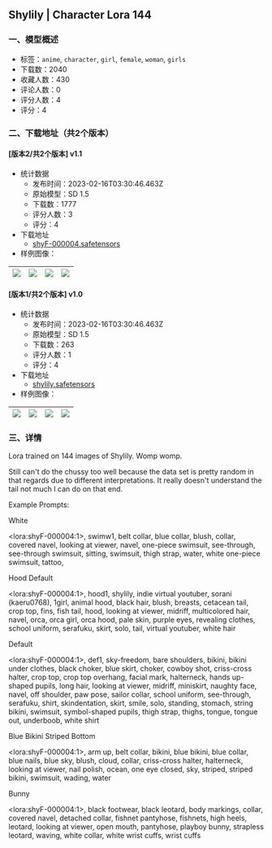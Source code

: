 ## Shylily | Character Lora 144
### 一、模型概述

- 标签：`anime`, `character`, `girl`, `female`, `woman`, `girls`
- 下载数：2040
- 收藏人数：430
- 评论人数：0
- 评分人数：4
- 评分：4

### 二、下载地址（共2个版本）

#### [版本2/共2个版本] v1.1

- 统计数据
  - 发布时间：2023-02-16T03:30:46.463Z
  - 原始模型：SD 1.5
  - 下载数：1777
  - 评分人数：3
  - 评分：4
- 下载地址
  - [shyF-000004.safetensors](https://civitai.com/api/download/models/11021)
- 样例图像：

| <img src="https://image.civitai.com/xG1nkqKTMzGDvpLrqFT7WA/57165a79-9aa1-4daf-2c22-995d662b5000/width=450/106486.jpeg" /> | <img src="https://image.civitai.com/xG1nkqKTMzGDvpLrqFT7WA/7ebaa7eb-df3f-4d13-e7dd-683ff82ea700/width=450/106485.jpeg" /> | <img src="https://image.civitai.com/xG1nkqKTMzGDvpLrqFT7WA/651f8796-e71b-421d-8f54-f4064f88ff00/width=450/106484.jpeg" /> | <img src="https://image.civitai.com/xG1nkqKTMzGDvpLrqFT7WA/ddee32cf-9d30-4757-4985-e1a0eae4d400/width=450/106483.jpeg" /> |
| ---- | ---- | ---- | ---- |

#### [版本1/共2个版本] v1.0

- 统计数据
  - 发布时间：2023-02-16T03:30:46.463Z
  - 原始模型：SD 1.5
  - 下载数：263
  - 评分人数：1
  - 评分：4
- 下载地址
  - [shylily.safetensors](https://civitai.com/api/download/models/10637)
- 样例图像：

| <img src="https://image.civitai.com/xG1nkqKTMzGDvpLrqFT7WA/a16a36cd-32f9-4157-7782-378ea20f2a00/width=450/103501.jpeg" /> | <img src="https://image.civitai.com/xG1nkqKTMzGDvpLrqFT7WA/0281acbe-207d-4860-2749-2100eed6bc00/width=450/103222.jpeg" /> | <img src="https://image.civitai.com/xG1nkqKTMzGDvpLrqFT7WA/55209ecb-d046-4f4a-253b-070d39dd9c00/width=450/103196.jpeg" /> | <img src="https://image.civitai.com/xG1nkqKTMzGDvpLrqFT7WA/67f28273-1c88-4174-d471-6e5ab2ab2c00/width=450/103206.jpeg" /> |
| ---- | ---- | ---- | ---- |


### 三、详情
<p>Lora trained on 144 images of Shylily. Womp womp.</p><p>Still can't do the chussy too well because the data set is pretty random in that regards due to different interpretations. It really doesn't understand the tail not much I can do on that end.</p><p>Example Prompts:</p><p>White</p><p>&lt;lora:shyF-000004:1&gt;, swimw1, belt collar, blue collar, blush, collar, covered navel, looking at viewer, navel, one-piece swimsuit, see-through, see-through swimsuit, sitting, swimsuit, thigh strap, water, white one-piece swimsuit, tattoo,</p><p></p><p>Hood Default</p><p>&lt;lora:shyF-000004:1&gt;, hood1, shylily, indie virtual youtuber, sorani (kaeru0768), 1girl, animal hood, black hair, blush, breasts, cetacean tail, crop top, fins, fish tail, hood, looking at viewer, midriff, multicolored hair, navel, orca, orca girl, orca hood, pale skin, purple eyes, revealing clothes, school uniform, serafuku, skirt, solo, tail, virtual youtuber, white hair</p><p></p><p>Default</p><p>&lt;lora:shyF-000004:1&gt;, def1, sky-freedom, bare shoulders, bikini, bikini under clothes, black choker, blue skirt, choker, cowboy shot, criss-cross halter, crop top, crop top overhang, facial mark, halterneck, hands up-shaped pupils, long hair, looking at viewer, midriff, miniskirt, naughty face, navel, off shoulder, paw pose, sailor collar, school uniform, see-through, serafuku, shirt, skindentation, skirt, smile, solo, standing, stomach, string bikini, swimsuit, symbol-shaped pupils, thigh strap, thighs, tongue, tongue out, underboob, white shirt</p><p></p><p>Blue Bikini Striped Bottom</p><p>&lt;lora:shyF-000004:1&gt;, arm up, belt collar, bikini, blue bikini, blue collar, blue nails, blue sky, blush, cloud, collar, criss-cross halter, halterneck, looking at viewer, nail polish, ocean, one eye closed, sky, striped, striped bikini, swimsuit, wading, water</p><p></p><p>Bunny</p><p>&lt;lora:shyF-000004:1&gt;, black footwear, black leotard, body markings, collar, covered navel, detached collar, fishnet pantyhose, fishnets, high heels, leotard, looking at viewer, open mouth, pantyhose, playboy bunny, strapless leotard, waving, white collar, white wrist cuffs, wrist cuffs</p>